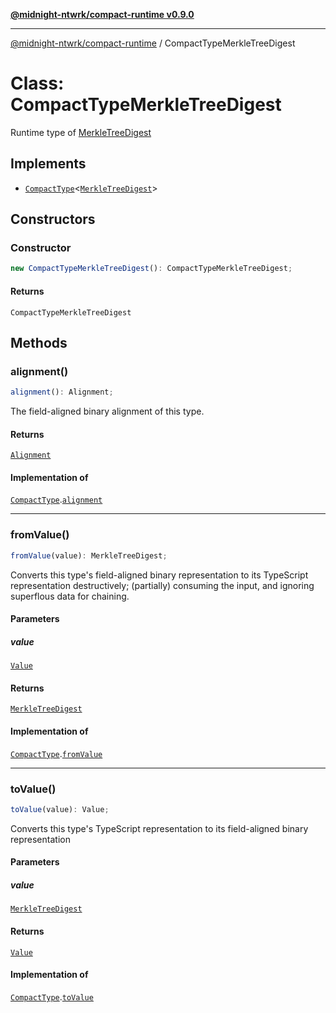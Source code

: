 [**@midnight-ntwrk/compact-runtime v0.9.0**](../README.md)

***

[@midnight-ntwrk/compact-runtime](../globals.md) / CompactTypeMerkleTreeDigest

# Class: CompactTypeMerkleTreeDigest

Runtime type of [MerkleTreeDigest](../interfaces/MerkleTreeDigest.md)

## Implements

- [`CompactType`](../interfaces/CompactType.md)\<[`MerkleTreeDigest`](../interfaces/MerkleTreeDigest.md)\>

## Constructors

### Constructor

```ts
new CompactTypeMerkleTreeDigest(): CompactTypeMerkleTreeDigest;
```

#### Returns

`CompactTypeMerkleTreeDigest`

## Methods

### alignment()

```ts
alignment(): Alignment;
```

The field-aligned binary alignment of this type.

#### Returns

[`Alignment`](../type-aliases/Alignment.md)

#### Implementation of

[`CompactType`](../interfaces/CompactType.md).[`alignment`](../interfaces/CompactType.md#alignment)

***

### fromValue()

```ts
fromValue(value): MerkleTreeDigest;
```

Converts this type's field-aligned binary representation to its TypeScript
representation destructively; (partially) consuming the input, and
ignoring superflous data for chaining.

#### Parameters

##### value

[`Value`](../type-aliases/Value.md)

#### Returns

[`MerkleTreeDigest`](../interfaces/MerkleTreeDigest.md)

#### Implementation of

[`CompactType`](../interfaces/CompactType.md).[`fromValue`](../interfaces/CompactType.md#fromvalue)

***

### toValue()

```ts
toValue(value): Value;
```

Converts this type's TypeScript representation to its field-aligned binary
representation

#### Parameters

##### value

[`MerkleTreeDigest`](../interfaces/MerkleTreeDigest.md)

#### Returns

[`Value`](../type-aliases/Value.md)

#### Implementation of

[`CompactType`](../interfaces/CompactType.md).[`toValue`](../interfaces/CompactType.md#tovalue)
